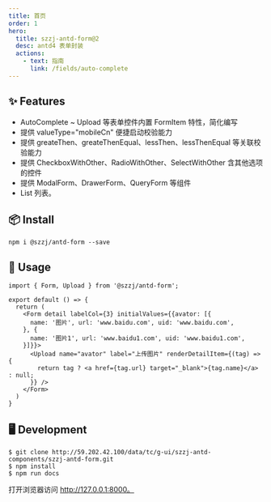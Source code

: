 ```yaml
---
title: 首页
order: 1
hero:
  title: szzj-antd-form@2
  desc: antd4 表单封装
  actions:
    - text: 指南
      link: /fields/auto-complete
---
```


## ✨ Features

- AutoComplete ~ Upload 等表单控件内置 FormItem 特性，简化编写
- 提供 valueType="mobileCn" 便捷启动校验能力
- 提供 greateThen、greateThenEqual、lessThen、lessThenEqual 等关联校验能力
- 提供 CheckboxWithOther、RadioWithOther、SelectWithOther 含其他选项的控件
- 提供 ModalForm、DrawerForm、QueryForm 等组件
- List 列表。

## 📦 Install

```
npm i @szzj/antd-form --save
```

## 🔨 Usage

```
import { Form, Upload } from '@szzj/antd-form';

export default () => {
  return (
    <Form detail labelCol={3} initialValues={{avator: [{
      name: '图片', url: 'www.baidu.com', uid: 'www.baidu.com',
    }, {
      name: '图片1', url: 'www.baidu1.com', uid: 'www.baidu1.com',
    }]}}>
      <Upload name="avator" label="上传图片" renderDetailItem={(tag) => {
        return tag ? <a href={tag.url} target="_blank">{tag.name}</a> : null;
      }} />
    </Form>
  )
}
```

## 🖥 Development

```
$ git clone http://59.202.42.100/data/tc/g-ui/szzj-antd-components/szzj-antd-form.git
$ npm install
$ npm run docs
```

打开浏览器访问 http://127.0.0.1:8000。
